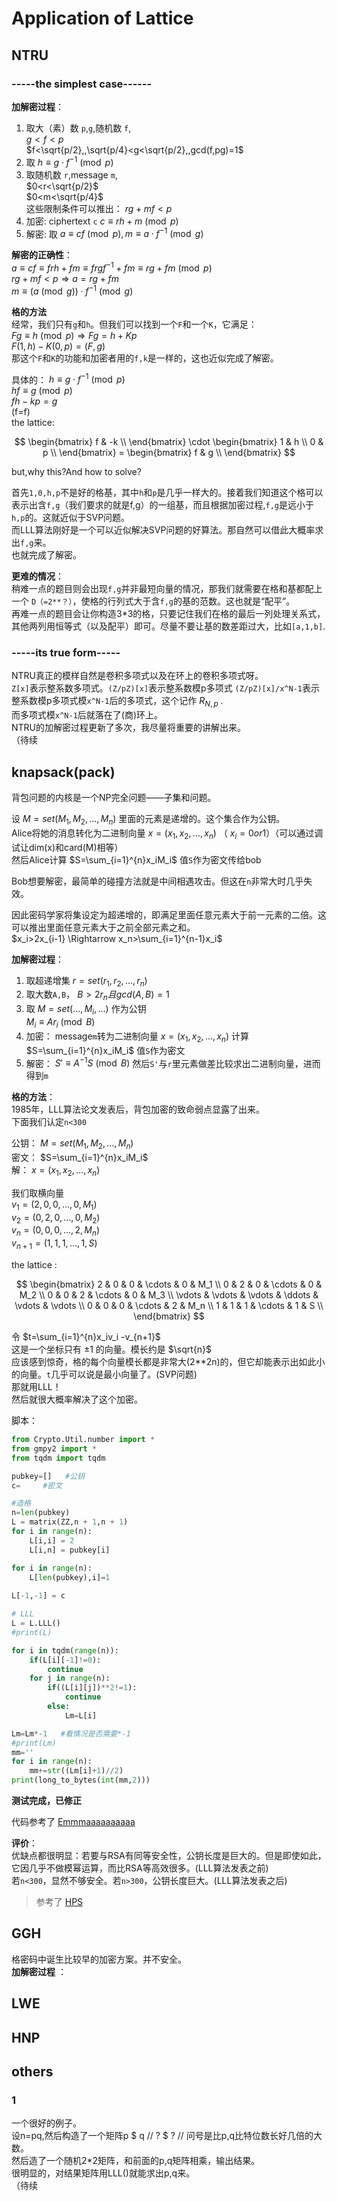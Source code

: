# Application of Lattice
## NTRU    
### -----the simplest case------   
**加解密过程**：   
1. 取大（素）数 `p`,`g`,随机数 `f`,   
    $g<f<p$  
    $f<\sqrt{p/2},,\sqrt{p/4}<g<\sqrt{p/2},,gcd(f,pg)=1$  
2. 取 $h\equiv g\cdot f^{-1}\pmod p$  
3. 取随机数 `r`,message `m`,   
    $0<r<\sqrt{p/2}$   
    $0<m<\sqrt{p/4}$  
    这些限制条件可以推出： $rg+mf<p$   
4. 加密:  ciphertext `c`  $c\equiv rh+m \pmod p$  
5. 解密: 取 $a\equiv cf\pmod p,m\equiv a\cdot f^{-1}\pmod g$   

**解密的正确性**：   
$a\equiv cf\equiv frh+fm\equiv frgf^{-1}+fm\equiv rg+fm\pmod p$   
$rg+mf<p\Rightarrow a=rg+fm$   
$m\equiv (a\pmod g)\cdot f^{-1}\pmod g$   

**格的方法**    
经常，我们只有`g`和`h`。但我们可以找到一个`F`和一个`K`，它满足：  
$Fg\equiv h\pmod p \Rightarrow Fg=h+Kp$  
$F(1,h)-K(0,p)=(F,g)$  
那这个`F`和`K`的功能和加密者用的`f,k`是一样的，这也近似完成了解密。   

具体的：
$h\equiv g\cdot f^{-1}\pmod p$   
$hf\equiv g\pmod p$   
$fh-kp=g$   
(f=f)   
the lattice:  

$$ \begin{bmatrix} f & -k \\ \end{bmatrix} \cdot 
\begin{bmatrix} 
1 & h \\
0 & p \\
\end{bmatrix} 
= \begin{bmatrix} f & g \\ \end{bmatrix} $$   

but,why this?And how to solve?   

首先`1,0,h,p`不是好的格基，其中`h`和`p`是几乎一样大的。接着我们知道这个格可以表示出含`f,g`（我们要求的就是f,g）的一组基，而且根据加密过程,`f,g`是远小于`h,p`的。这就近似于SVP问题。   
而LLL算法刚好是一个可以近似解决SVP问题的好算法。那自然可以借此大概率求出`f,g`来。  
也就完成了解密。   

**更难的情况**：  
稍难一点的题目则会出现`f,g`并非最短向量的情况，那我们就需要在格和基都配上一个 `D（=2**？）`，使格的行列式大于含`f,g`的基的范数。这也就是“配平”。    
再难一点的题目会让你构造3*3的格，只要记住我们在格的最后一列处理关系式，其他两列用恒等式（以及配平）即可。尽量不要让基的数差距过大，比如`[a,1,b]`.    

### -----its true form-----    
NTRU真正的模样自然是卷积多项式以及在环上的卷积多项式呀。   
`Z[x]`表示整系数多项式。`(Z/pZ)[x]`表示整系数模p多项式 `(Z/pZ)[x]/x^N-1`表示整系数模p多项式模`x^N-1`后的多项式，这个记作 $R_{N,p}$ .  
而多项式模`x^N-1`后就落在了(商)环上。   
NTRU的加解密过程更新了多次，我尽量将重要的讲解出来。   
（待续   

## knapsack(pack)    
背包问题的内核是一个NP完全问题——子集和问题。  

设 $M=set(M_1,M_2,...,M_n)$ 里面的元素是递增的。这个集合作为公钥。   
Alice将她的消息转化为二进制向量 $x=(x_1,x_2,...,x_n)$ （ $x_i =0 or 1$）（可以通过调试让dim(x)和card(M)相等）  
然后Alice计算 $S=\sum_{i=1}^{n}x_iM_i$ 值`S`作为密文传给bob   

Bob想要解密，最简单的碰撞方法就是中间相遇攻击。但这在`n`非常大时几乎失效。   

因此密码学家将集设定为超递增的，即满足里面任意元素大于前一元素的二倍。这可以推出里面任意元素大于之前全部元素之和。   
$x_i>2x_{i-1} \Rightarrow x_n>\sum_{i=1}^{n-1}x_i$   

**加解密过程**：   
1. 取超递增集 $r=set(r_1,r_2,...,r_n)$
2. 取大数`A,B`， $B>2r_n且gcd(A,B)=1$
3. 取 $M=set(...,M_i,...)$ 作为公钥  
   $M_i\equiv Ar_i\pmod B$
4. 加密： message`m`转为二进制向量 $x=(x_1,x_2,...,x_n)$
   计算 $S=\sum_{i=1}^{n}x_iM_i$ 值`S`作为密文
5. 解密： $S'\equiv A^{-1}S\pmod{B}$ 然后`S'`与`r`里元素做差比较求出二进制向量，进而得到`m`  

**格的方法**：   
1985年，LLL算法论文发表后，背包加密的致命弱点显露了出来。   
下面我们认定`n<300`   

公钥： $M=set(M_1,M_2,...,M_n)$    
密文： $S=\sum_{i=1}^{n}x_iM_i$   
解： $x=(x_1,x_2,...,x_n)$   

我们取横向量   
$v_1    =(2,0,0,...,0,M_1)$   
$v_2    =(0,2,0,...,0,M_2)$   
$v_n    =(0,0,0,...,2,M_n)$   
$v_{n+1}=(1,1,1,...,1,S)$   

the lattice :  

$$
\begin{bmatrix} 
2 & 0 & 0 & \cdots & 0 & M_1 \\
0 & 2 & 0 & \cdots & 0 & M_2 \\
0 & 0 & 2 & \cdots & 0 & M_3 \\
\vdots & \vdots & \vdots & \ddots & \vdots & \vdots \\
0 & 0 & 0 & \cdots & 2 & M_n \\
1 & 1 & 1 & \cdots & 1 & S \\
\end{bmatrix} 
$$

令  $t=\sum_{i=1}^{n}x_iv_i -v_{n+1}$  
这是一个坐标只有 $\pm 1$ 的向量。模长约是 $\sqrt{n}$   
应该感到惊奇，格的每个向量模长都是非常大(2**2n)的，但它却能表示出如此小的向量。`t`几乎可以说是最小向量了。(SVP问题)   
那就用LLL！  
然后就很大概率解决了这个加密。   

脚本：   
```python
from Crypto.Util.number import *
from gmpy2 import *
from tqdm import tqdm

pubkey=[]   #公钥
c=     #密文

#造格
n=len(pubkey)
L = matrix(ZZ,n + 1,n + 1)
for i in range(n):
    L[i,i] = 2
    L[i,n] = pubkey[i]

for i in range(n):
    L[len(pubkey),i]=1
    
L[-1,-1] = c

# LLL
L = L.LLL()
#print(L)

for i in tqdm(range(n)):
    if(L[i][-1]!=0):
        continue
    for j in range(n):
        if((L[i][j])**2!=1):
            continue
        else:
            Lm=L[i]

Lm=Lm*-1   #看情况是否需要*-1
#print(Lm)
mm=''
for i in range(n):
    mm+=str((Lm[i]+1)//2)
print(long_to_bytes(int(mm,2)))
```
**测试完成，已修正**

代码参考了 [Emmmaaaaaaaaaa](https://blog.csdn.net/XiongSiqi_blog/article/details/132109655)

**评价**：   
优缺点都很明显：若要与RSA有同等安全性，公钥长度是巨大的。但是即使如此，它因几乎不做模幂运算，而比RSA等高效很多。(LLL算法发表之前)    
若`n<300`，显然不够安全。若`n>300`，公钥长度巨大。(LLL算法发表之后)   

> 参考了 [HPS](https://link.springer.com/book/10.1007/978-1-4939-1711-2)

## GGH    
格密码中诞生比较早的加密方案。并不安全。   
**加解密过程** ：











## LWE   
## HNP   
## others    
### 1   
一个很好的例子。   
设n=pq,然后构造了一个矩阵p $ q // ? $ ? // 问号是比p,q比特位数长好几倍的大数。   
然后造了一个随机2*2矩阵，和前面的p,q矩阵相乘，输出结果。   
很明显的，对结果矩阵用LLL()就能求出p,q来。   
（待续
